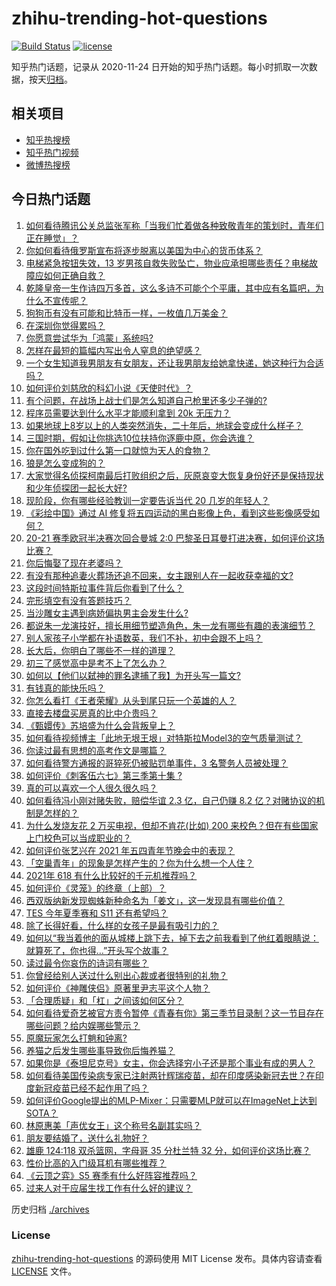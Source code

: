 # zhihu-trending-hot-questions

[![Build Status](https://github.com/justjavac/zhihu-trending-hot-questions/workflows/ci/badge.svg?branch=master)](https://github.com/justjavac/zhihu-trending-hot-questions/actions)
[![license](https://img.shields.io/github/license/justjavac/zhihu-trending-hot-questions)](https://github.com/justjavac/zhihu-trending-hot-questions/blob/master/LICENSE)

知乎热门话题，记录从 2020-11-24 日开始的知乎热门话题。每小时抓取一次数据，按天[归档](./archives)。

## 相关项目

- [知乎热搜榜](https://github.com/justjavac/zhihu-trending-top-search)
- [知乎热门视频](https://github.com/justjavac/zhihu-trending-hot-video)
- [微博热搜榜](https://github.com/justjavac/weibo-trending-hot-search)

## 今日热门话题

<!-- BEGIN -->
<!-- 最后更新时间 Thu May 06 2021 03:06:30 GMT+0800 (China Standard Time) -->

1. [如何看待腾讯公关总监张军称「当我们忙着做各种致敬青年的策划时，青年们正在睡觉」？](https://www.zhihu.com/question/457759935)
2. [你如何看待俄罗斯宣布将逐步脱离以美国为中心的货币体系？](https://www.zhihu.com/question/457750369)
3. [电梯紧急按钮失效，13
   岁男孩自救失败坠亡，物业应承担哪些责任？电梯故障应如何正确自救？](https://www.zhihu.com/question/457831377)
4. [乾隆皇帝一生作诗四万多首，这么多诗不可能个个平庸，其中应有名篇吧，为什么不宣传呢？](https://www.zhihu.com/question/452762954)
5. [狗狗币有没有可能和比特币一样，一枚值几万美金？](https://www.zhihu.com/question/445598367)
6. [在深圳你觉得累吗？](https://www.zhihu.com/question/304838170)
7. [你愿意尝试华为「鸿蒙」系统吗?](https://www.zhihu.com/question/374012496)
8. [怎样在最短的篇幅内写出令人窒息的绝望感？](https://www.zhihu.com/question/39211784)
9. [一个女生知道我男朋友有女朋友，还让我男朋友给她拿快递，她这种行为合适吗？](https://www.zhihu.com/question/452456284)
10. [如何评价刘慈欣的科幻小说《天使时代》？](https://www.zhihu.com/question/50428892)
11. [有个问题，在战场上战士们是怎么知道自己枪里还多少子弹的?](https://www.zhihu.com/question/457546333)
12. [程序员需要达到什么水平才能顺利拿到 20k 无压力？](https://www.zhihu.com/question/47597895)
13. [如果地球上8岁以上的人类突然消失，二十年后，地球会变成什么样子？](https://www.zhihu.com/question/456356060)
14. [三国时期，假如让你挑选10位扶持你逐鹿中原，你会选谁？](https://www.zhihu.com/question/452687156)
15. [你在国外吃到过什么第一口就惊为天人的食物？](https://www.zhihu.com/question/321664580)
16. [狼是怎么变成狗的？](https://www.zhihu.com/question/457687785)
17. [大家觉得名侦探柯南最后打败组织之后，灰原哀变大恢复身份好还是保持现状和少年侦探团一起长大好?](https://www.zhihu.com/question/457584898)
18. [现阶段，你有哪些经验教训一定要告诉当代 20 几岁的年轻人？](https://www.zhihu.com/question/457150056)
19. [《彩绘中国》通过 AI
    修复将五四运动的黑白影像上色，看到这些影像感受如何？](https://www.zhihu.com/question/457739121)
20. [20-21 赛季欧冠半决赛次回合曼城 2:0
    巴黎圣日耳曼打进决赛，如何评价这场比赛？](https://www.zhihu.com/question/457863658)
21. [你后悔娶了现在老婆吗？](https://www.zhihu.com/question/315457601)
22. [有没有那种追妻火葬场还追不回来，女主跟别人在一起收获幸福的文?](https://www.zhihu.com/question/408254252)
23. [这段时间特斯拉事件背后你看到了什么？](https://www.zhihu.com/question/455860663)
24. [完形填空有没有答题技巧？](https://www.zhihu.com/question/21864589)
25. [当沙雕女主遇到病娇偏执男主会发生什么?](https://www.zhihu.com/question/360315679)
26. [都说朱一龙演技好，擅长用细节塑造角色，朱一龙有哪些有趣的表演细节？](https://www.zhihu.com/question/457877251)
27. [别人家孩子小学都在补语数英，我们不补，初中会跟不上吗？](https://www.zhihu.com/question/437581262)
28. [长大后，你明白了哪些不一样的道理？](https://www.zhihu.com/question/45394531)
29. [初三了感觉高中是考不上了怎么办？](https://www.zhihu.com/question/457421531)
30. [如何以【他们以弑神的罪名逮捕了我】为开头写一篇文?](https://www.zhihu.com/question/440187946)
31. [有钱真的能快乐吗？](https://www.zhihu.com/question/454685979)
32. [你怎么看打《王者荣耀》从头到尾只玩一个英雄的人？](https://www.zhihu.com/question/299758752)
33. [直接去楼盘买房真的比中介贵吗？](https://www.zhihu.com/question/393131996)
34. [《甄嬛传》苏培盛为什么会背叛皇上？](https://www.zhihu.com/question/456242618)
35. [如何看待视频博主「此地无垠王垠」对特斯拉Model3的空气质量测试？](https://www.zhihu.com/question/457805911)
36. [你读过最有思想的高考作文是哪篇？](https://www.zhihu.com/question/316607757)
37. [如何看待警方通报的哥猝死仍被贴罚单事件，3 名警务人员被处理？](https://www.zhihu.com/question/457851891)
38. [如何评价《刺客伍六七》第三季第十集 ?](https://www.zhihu.com/question/457898715)
39. [真的可以喜欢一个人很久很久吗？](https://www.zhihu.com/question/457083666)
40. [如何看待冯小刚对赌失败，赔偿华谊 2.3 亿，自己仍赚 8.2
    亿？对赌协议的机制是怎样的？](https://www.zhihu.com/question/457531244)
41. [为什么发烧友花 2 万买电视，但却不肯花(比如) 200
    来校色？但在有些国家上门校色可以当成职业的？](https://www.zhihu.com/question/457647194)
42. [如何评价张艺兴在 2021 年五四青年节晚会中的表现？](https://www.zhihu.com/question/457808500)
43. [「空巢青年」的现象是怎样产生的？你为什么想一个人住？](https://www.zhihu.com/question/457137124)
44. [2021年 618 有什么比较好的千元机推荐吗？](https://www.zhihu.com/question/457282188)
45. [如何评价《灵笼》的终章（上部）？](https://www.zhihu.com/question/457072944)
46. [西双版纳新发现蜘蛛新种命名为「姜文」，这一发现具有哪些价值？](https://www.zhihu.com/question/457371552)
47. [TES 今年夏季赛和 S11 还有希望吗？](https://www.zhihu.com/question/454359571)
48. [除了长得好看，什么样的女孩子是最有吸引力的？](https://www.zhihu.com/question/432679628)
49. [如何以“我当着他的面从城楼上跳下去，掉下去之前我看到了他红着眼睛说：就算死了，你也得…”开头写个故事？](https://www.zhihu.com/question/446137328)
50. [读过最令你哀伤的诗词有哪些？](https://www.zhihu.com/question/457576263)
51. [你曾经给别人送过什么别出心裁或者很特别的礼物？](https://www.zhihu.com/question/23207256)
52. [如何评价《神雕侠侣》原著里尹志平这个人物？](https://www.zhihu.com/question/21966003)
53. [「合理质疑」和「杠」之间该如何区分？](https://www.zhihu.com/question/457805977)
54. [如何看待爱奇艺被官方责令暂停《青春有你》第三季节目录制？这一节目存在哪些问题？给内娱哪些警示？](https://www.zhihu.com/question/457851906)
55. [原魔玩家怎么打魈和钟离?](https://www.zhihu.com/question/457570662)
56. [养猫之后发生哪些事导致你后悔养猫？](https://www.zhihu.com/question/299176886)
57. [如果你是《泰坦尼克号》女主，你会选择穷小子还是那个事业有成的男人？](https://www.zhihu.com/question/404721566)
58. [如何看待美国传染病专家已注射两针辉瑞疫苗，却在印度感染新冠去世？在印度新冠疫苗已经不起作用了吗？](https://www.zhihu.com/question/457803433)
59. [如何评价Google提出的MLP-Mixer：只需要MLP就可以在ImageNet上达到SOTA？](https://www.zhihu.com/question/457926000)
60. [林原惠美「声优女王」这个称号名副其实吗？](https://www.zhihu.com/question/456884531)
61. [朋友要结婚了，送什么礼物好？](https://www.zhihu.com/question/20063097)
62. [雄鹿 124:118 双杀篮网，字母哥 35 分杜兰特 32
    分，如何评价这场比赛？](https://www.zhihu.com/question/457870431)
63. [性价比高的入门级耳机有哪些推荐？](https://www.zhihu.com/question/51811329)
64. [《云顶之弈》S5 赛季有什么好阵容推荐吗？](https://www.zhihu.com/question/454520007)
65. [过来人对于应届生找工作有什么好的建议？](https://www.zhihu.com/question/35925659)

<!-- END -->

历史归档 [./archives](./archives)

### License

[zhihu-trending-hot-questions](https://github.com/justjavac/zhihu-trending-hot-questions)
的源码使用 MIT License 发布。具体内容请查看 [LICENSE](./LICENSE) 文件。
